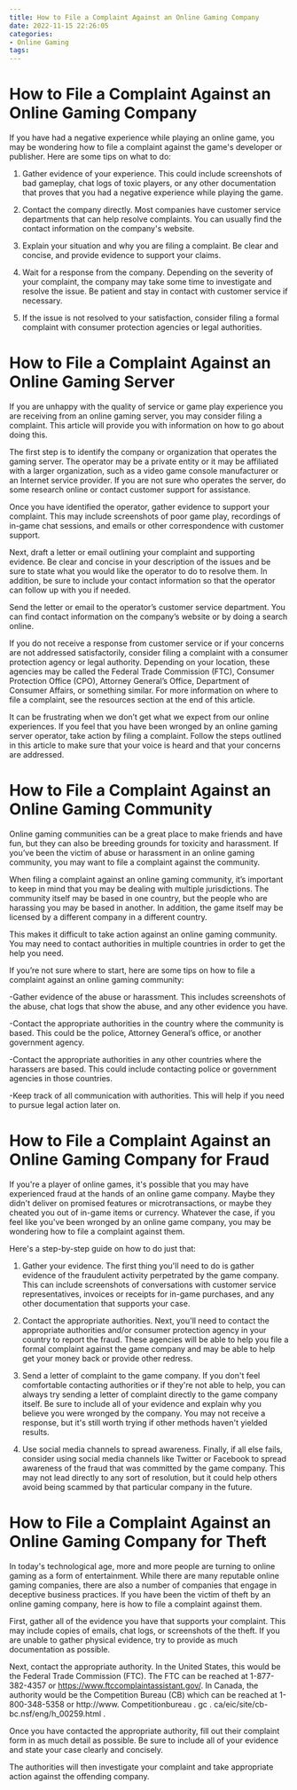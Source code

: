 ```yaml
---
title: How to File a Complaint Against an Online Gaming Company
date: 2022-11-15 22:26:05
categories:
- Online Gaming
tags:
---
```



#  How to File a Complaint Against an Online Gaming Company

If you have had a negative experience while playing an online game, you may be wondering how to file a complaint against the game's developer or publisher. Here are some tips on what to do:

1. Gather evidence of your experience. This could include screenshots of bad gameplay, chat logs of toxic players, or any other documentation that proves that you had a negative experience while playing the game.

2. Contact the company directly. Most companies have customer service departments that can help resolve complaints. You can usually find the contact information on the company's website.

3. Explain your situation and why you are filing a complaint. Be clear and concise, and provide evidence to support your claims.

4. Wait for a response from the company. Depending on the severity of your complaint, the company may take some time to investigate and resolve the issue. Be patient and stay in contact with customer service if necessary.

5. If the issue is not resolved to your satisfaction, consider filing a formal complaint with consumer protection agencies or legal authorities.

#  How to File a Complaint Against an Online Gaming Server

If you are unhappy with the quality of service or game play experience you are receiving from an online gaming server, you may consider filing a complaint. This article will provide you with information on how to go about doing this.

The first step is to identify the company or organization that operates the gaming server. The operator may be a private entity or it may be affiliated with a larger organization, such as a video game console manufacturer or an Internet service provider. If you are not sure who operates the server, do some research online or contact customer support for assistance.

Once you have identified the operator, gather evidence to support your complaint. This may include screenshots of poor game play, recordings of in-game chat sessions, and emails or other correspondence with customer support.

Next, draft a letter or email outlining your complaint and supporting evidence. Be clear and concise in your description of the issues and be sure to state what you would like the operator to do to resolve them. In addition, be sure to include your contact information so that the operator can follow up with you if needed.

Send the letter or email to the operator’s customer service department. You can find contact information on the company’s website or by doing a search online.

If you do not receive a response from customer service or if your concerns are not addressed satisfactorily, consider filing a complaint with a consumer protection agency or legal authority. Depending on your location, these agencies may be called the Federal Trade Commission (FTC), Consumer Protection Office (CPO), Attorney General’s Office, Department of Consumer Affairs, or something similar. For more information on where to file a complaint, see the resources section at the end of this article.

It can be frustrating when we don’t get what we expect from our online experiences. If you feel that you have been wronged by an online gaming server operator, take action by filing a complaint. Follow the steps outlined in this article to make sure that your voice is heard and that your concerns are addressed.

#  How to File a Complaint Against an Online Gaming Community

Online gaming communities can be a great place to make friends and have fun, but they can also be breeding grounds for toxicity and harassment. If you’ve been the victim of abuse or harassment in an online gaming community, you may want to file a complaint against the community.

When filing a complaint against an online gaming community, it’s important to keep in mind that you may be dealing with multiple jurisdictions. The community itself may be based in one country, but the people who are harassing you may be based in another. In addition, the game itself may be licensed by a different company in a different country.

This makes it difficult to take action against an online gaming community. You may need to contact authorities in multiple countries in order to get the help you need.

If you’re not sure where to start, here are some tips on how to file a complaint against an online gaming community:

-Gather evidence of the abuse or harassment. This includes screenshots of the abuse, chat logs that show the abuse, and any other evidence you have.

-Contact the appropriate authorities in the country where the community is based. This could be the police, Attorney General’s office, or another government agency.

-Contact the appropriate authorities in any other countries where the harassers are based. This could include contacting police or government agencies in those countries.

-Keep track of all communication with authorities. This will help if you need to pursue legal action later on.

#  How to File a Complaint Against an Online Gaming Company for Fraud

If you're a player of online games, it's possible that you may have experienced fraud at the hands of an online game company. Maybe they didn't deliver on promised features or microtransactions, or maybe they cheated you out of in-game items or currency. Whatever the case, if you feel like you've been wronged by an online game company, you may be wondering how to file a complaint against them.

Here's a step-by-step guide on how to do just that:

1. Gather your evidence. The first thing you'll need to do is gather evidence of the fraudulent activity perpetrated by the game company. This can include screenshots of conversations with customer service representatives, invoices or receipts for in-game purchases, and any other documentation that supports your case.

2. Contact the appropriate authorities. Next, you'll need to contact the appropriate authorities and/or consumer protection agency in your country to report the fraud. These agencies will be able to help you file a formal complaint against the game company and may be able to help get your money back or provide other redress.

3. Send a letter of complaint to the game company. If you don't feel comfortable contacting authorities or if they're not able to help, you can always try sending a letter of complaint directly to the game company itself. Be sure to include all of your evidence and explain why you believe you were wronged by the company. You may not receive a response, but it's still worth trying if other methods haven't yielded results.

4. Use social media channels to spread awareness. Finally, if all else fails, consider using social media channels like Twitter or Facebook to spread awareness of the fraud that was committed by the game company. This may not lead directly to any sort of resolution, but it could help others avoid being scammed by that particular company in the future.

#  How to File a Complaint Against an Online Gaming Company for Theft

In today's technological age, more and more people are turning to online gaming as a form of entertainment. While there are many reputable online gaming companies, there are also a number of companies that engage in deceptive business practices. If you have been the victim of theft by an online gaming company, here is how to file a complaint against them.

First, gather all of the evidence you have that supports your complaint. This may include copies of emails, chat logs, or screenshots of the theft. If you are unable to gather physical evidence, try to provide as much documentation as possible.

Next, contact the appropriate authority. In the United States, this would be the Federal Trade Commission (FTC). The FTC can be reached at 1-877-382-4357 or https://www.ftccomplaintassistant.gov/. In Canada, the authority would be the Competition Bureau (CB) which can be reached at 1-800-348-5358 or http://www. Competitionbureau . gc . ca/eic/site/cb-bc.nsf/eng/h_00259.html .

Once you have contacted the appropriate authority, fill out their complaint form in as much detail as possible. Be sure to include all of your evidence and state your case clearly and concisely.

The authorities will then investigate your complaint and take appropriate action against the offending company.